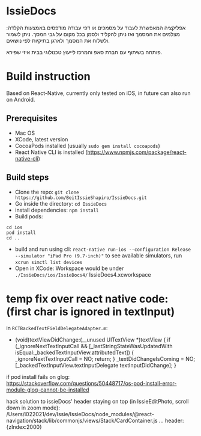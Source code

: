 # IssieDocs

אפליקציה המאפשרת לעבוד על מסמכים או דפי עבודה מודפסים באמצעות הקלדה: מצלמים את המסמך ואז ניתן להקליד ולסמן בכל מקום על גבי המסך. ניתן לשמור ולשלוח את המסמך ולארגן בתיקיות לפי נושאים.

פותחה בשיתוף עם חברת סאפ והמרכז לייעוץ טכנולוגי בבית איזי שפירא.

# Build instruction
Based on React-Native, currently only tested on iOS, in future can also run on Android.

## Prerequisites
- Mac OS
- XCode, latest version
- CocoaPods installed (usually `sudo gem install cocoapods`)
- React Native CLI is installed (https://www.npmjs.com/package/react-native-cli)

## Build steps
- Clone the repo: `git clone https://github.com/BeitIssieShapiro/IssieDocs.git`
- Go inside the directory: `cd IssieDocs`
- install dependencies: `npm install`
- Build pods: 
```
cd ios 
pod install
cd ..
```
- build and run using cli: `react-native run-ios --configuration Release --simulator "iPad Pro (9.7-inch)"`
  to see available simulators, run `xcrun simctl list devices`
- Open in XCode:
  Workspace would be under `./IssieDocs/ios/IssieDocs4/` IssieDocs4.xcworkspace


# temp fix over react native code: (first char is ignored in textInput)
in `RCTBackedTextFieldDelegateAdapter.m`:
- (void)textViewDidChange:(__unused UITextView *)textView
{
  if (_ignoreNextTextInputCall && [_lastStringStateWasUpdatedWith isEqual:_backedTextInputView.attributedText]) {
    _ignoreNextTextInputCall = NO;
    return;
  }
  _textDidChangeIsComing = NO;
  [_backedTextInputView.textInputDelegate textInputDidChange];
}



if pod install fails on glog:
https://stackoverflow.com/questions/50448717/os-pod-install-error-module-glog-cannot-be-installed


hack solution to issieDocs' header staying on top (in IssieEditPhoto, scroll down in zoom mode):
/Users/i022021/dev/Issie/IssieDocs/node_modules/@react-navigation/stack/lib/commonjs/views/Stack/CardContainer.js
...
header: {zIndex:2000}